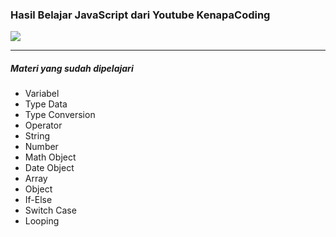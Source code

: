 ### Hasil Belajar JavaScript dari Youtube KenapaCoding

<img src="https://img.shields.io/badge/JavaScript-323330?style=for-the-badge&logo=javascript&logoColor=F7DF1E" />

---

##### Materi yang sudah dipelajari

- Variabel
- Type Data
- Type Conversion
- Operator
- String
- Number
- Math Object
- Date Object
- Array
- Object
- If-Else
- Switch Case
- Looping
